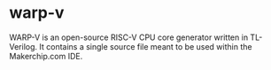 # warp-v
WARP-V is an open-source RISC-V CPU core generator written in TL-Verilog.
It contains a single source file meant to be used within the Makerchip.com IDE.

